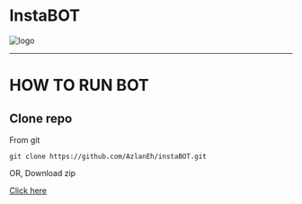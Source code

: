 # InstaBOT

![logo](https://cloud.githubusercontent.com/assets/1809268/15931032/2792427e-2e56-11e6-831e-ffab238cc4a2.png)  


---

# HOW TO RUN BOT

## Clone repo

From git 

```
git clone https://github.com/AzlanEh/instaBOT.git
```

OR, Download zip

[Click here](https://github.com/AzlanEh/instaBOT/archive/refs/heads/main.zip)
